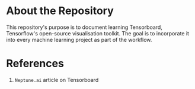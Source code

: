 # About the Repository
This repository's purpose is to document learning Tensorboard, Tensorflow's open-source visualisation toolkit. The goal is to incorporate it into every machine learning project as part of the workflow.

# References
1. `Neptune.ai` article on Tensorboard